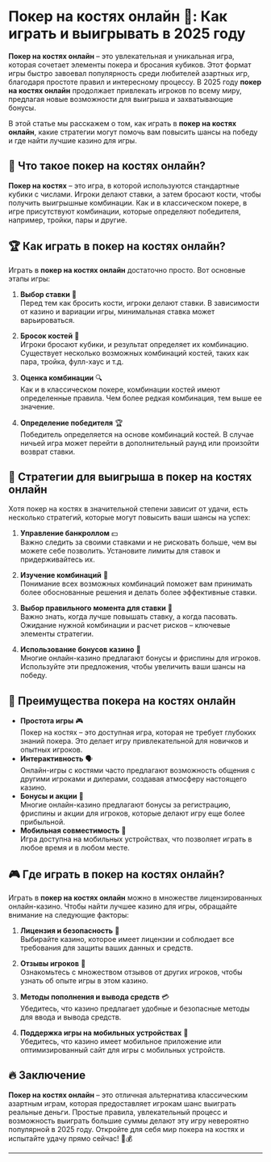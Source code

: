 # Покер на костях онлайн 🎲: Как играть и выигрывать в 2025 году

**Покер на костях онлайн** – это увлекательная и уникальная игра, которая сочетает элементы покера и бросания кубиков. Этот формат игры быстро завоевал популярность среди любителей азартных игр, благодаря простоте правил и интересному процессу. В 2025 году **покер на костях онлайн** продолжает привлекать игроков по всему миру, предлагая новые возможности для выигрыша и захватывающие бонусы.

В этой статье мы расскажем о том, как играть в **покер на костях онлайн**, какие стратегии могут помочь вам повысить шансы на победу и где найти лучшие казино для игры.

## 🎯 Что такое покер на костях онлайн?

**Покер на костях** – это игра, в которой используются стандартные кубики с числами. Игроки делают ставки, а затем бросают кости, чтобы получить выигрышные комбинации. Как и в классическом покере, в игре присутствуют комбинации, которые определяют победителя, например, тройки, пары и другие.

## 🏆 Как играть в покер на костях онлайн?

Играть в **покер на костях онлайн** достаточно просто. Вот основные этапы игры:

1. **Выбор ставки** 💸  
   Перед тем как бросить кости, игроки делают ставки. В зависимости от казино и вариации игры, минимальная ставка может варьироваться.

2. **Бросок костей** 🎲  
   Игроки бросают кубики, и результат определяет их комбинацию. Существует несколько возможных комбинаций костей, таких как пара, тройка, фулл-хаус и т.д.

3. **Оценка комбинации** 🔍  
   Как и в классическом покере, комбинации костей имеют определенные правила. Чем более редкая комбинация, тем выше ее значение.

4. **Определение победителя** 🏆  
   Победитель определяется на основе комбинаций костей. В случае ничьей игра может перейти в дополнительный раунд или произойти возврат ставки.

## 🎯 Стратегии для выигрыша в покер на костях онлайн

Хотя покер на костях в значительной степени зависит от удачи, есть несколько стратегий, которые могут повысить ваши шансы на успех:

1. **Управление банкроллом** 💵  
   Важно следить за своими ставками и не рисковать больше, чем вы можете себе позволить. Установите лимиты для ставок и придерживайтесь их.

2. **Изучение комбинаций** 🧠  
   Понимание всех возможных комбинаций поможет вам принимать более обоснованные решения и делать более эффективные ставки.

3. **Выбор правильного момента для ставки** 📅  
   Важно знать, когда лучше повышать ставку, а когда пасовать. Ожидание нужной комбинации и расчет рисков – ключевые элементы стратегии.

4. **Использование бонусов казино** 🎁  
   Многие онлайн-казино предлагают бонусы и фриспины для игроков. Используйте эти предложения, чтобы увеличить ваши шансы на победу.

## 🏅 Преимущества покера на костях онлайн

- **Простота игры** 🎮  
   Покер на костях – это доступная игра, которая не требует глубоких знаний покера. Это делает игру привлекательной для новичков и опытных игроков.
- **Интерактивность** 🗣  
   Онлайн-игры с костями часто предлагают возможность общения с другими игроками и дилерами, создавая атмосферу настоящего казино.
- **Бонусы и акции** 🎁  
   Многие онлайн-казино предлагают бонусы за регистрацию, фриспины и акции для игроков, которые делают игру еще более прибыльной.
- **Мобильная совместимость** 📱  
   Игра доступна на мобильных устройствах, что позволяет играть в любое время и в любом месте.

## 🎮 Где играть в покер на костях онлайн?

Играть в **покер на костях онлайн** можно в множестве лицензированных онлайн-казино. Чтобы найти лучшее казино для игры, обращайте внимание на следующие факторы:

1. **Лицензия и безопасность** 🔐  
   Выбирайте казино, которое имеет лицензии и соблюдает все требования для защиты ваших данных и средств.
   
2. **Отзывы игроков** 🌟  
   Ознакомьтесь с множеством отзывов от других игроков, чтобы узнать об опыте игры в этом казино.

3. **Методы пополнения и вывода средств** 💳  
   Убедитесь, что казино предлагает удобные и безопасные методы для ввода и вывода средств.

4. **Поддержка игры на мобильных устройствах** 📲  
   Убедитесь, что казино имеет мобильное приложение или оптимизированный сайт для игры с мобильных устройств.

## 🔥 Заключение

**Покер на костях онлайн** – это отличная альтернатива классическим азартным играм, которая предоставляет игрокам шанс выиграть реальные деньги. Простые правила, увлекательный процесс и возможность выиграть большие суммы делают эту игру невероятно популярной в 2025 году. Откройте для себя мир покера на костях и испытайте удачу прямо сейчас! 🎲💰

---
